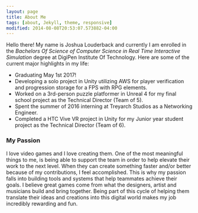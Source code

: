 ```yaml
---
layout: page
title: About Me
tags: [about, Jekyll, theme, responsive]
modified: 2014-08-08T20:53:07.573882-04:00
---
```


Hello there! My name is Joshua Louderback and currently I am enrolled in the _Bachelors Of Science of Computer Science in Real Time Interactive Simulation_ degree at DigiPen Institute Of Technology. Here are some of the current major highlights in my life:

* Graduating May 1st 2017!
* Developing a solo project in Unity utilizing AWS for player verification and progression storage for a FPS with RPG elements.
* Worked on a 3rd-person puzzle platformer in Unreal 4 for my final school project as the Technical Director (Team of 5). 
* Spent the summer of 2016 interning at Treyarch Studios as a Networking Engineer.
* Completed a HTC Vive VR project in Unity for my Junior year student project as the Technical Director (Team of 6).

### My Passion ###

​I love video games and I love creating them. One of the most meaningful things to me, is being able to support the team in order to help elevate their work to the next level. When they can create something faster and/or better because of my contributions, I feel accomplished. This is why my passion falls into building tools and systems that help teammates achieve their goals. I believe great games come from what the designers, artist and musicians build and bring together. Being part of this cycle of helping them translate their ideas and creations into this digital world makes my job incredibly rewarding and fun.

